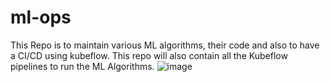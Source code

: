 # ml-ops
This Repo is to maintain various ML algorithms, their code and also to have a CI/CD using kubeflow. This repo will also contain all the Kubeflow pipelines to run the ML Algorithms.
![image](https://user-images.githubusercontent.com/34813177/147638420-4799658a-bda6-4a5e-8cbf-38b759a1cea6.png)
